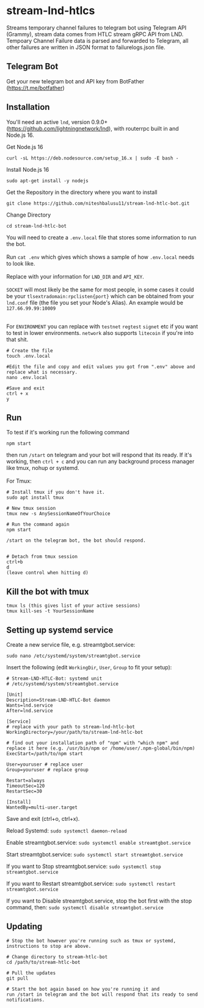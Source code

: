 # stream-lnd-htlcs

Streams temporary channel failures to telegram bot using Telegram API (Grammy), stream data comes from HTLC stream gRPC API from LND. Tempoary Channel Failure data is parsed and forwarded to Telegram, all other failures are written in JSON format to failurelogs.json file.

## Telegram Bot

Get your new telegram bot and API key from BotFather (https://t.me/botfather)

## Installation

You'll need an active `lnd`, version 0.9.0+ (https://github.com/lightningnetwork/lnd), with routerrpc built in and Node.js 16.

Get Node.js 16

```
curl -sL https://deb.nodesource.com/setup_16.x | sudo -E bash -
```

Install Node.js 16

```
sudo apt-get install -y nodejs
```

Get the Repository in the directory where you want to install

```
git clone https://github.com/niteshbalusu11/stream-lnd-htlc-bot.git
```

Change Directory

```
cd stream-lnd-htlc-bot
```

You will need to create a `.env.local` file that stores some information to run the bot. <br></br>
Run `cat .env` which gives which shows a sample of how `.env.local` needs to look like. <br></br>
Replace with your information for `LND_DIR` and `API_KEY`.<br></br>
`SOCKET` will most likely be the same for most people, in some cases it could be your `tlsextradomain:rpclisten{port}` which can be obtained from your `lnd.conf` file (the file you set your Node's Alias). An example would be `127.66.99.99:10009`
<br></br>

For `ENVIRONMENT` you can replace with `testnet` `regtest` `signet` etc if you want to test in lower environments. `network` also supports `litecoin` if you're into that shit.

```
# Create the file
touch .env.local

#Edit the file and copy and edit values you got from ".env" above and replace what is necessary.
nano .env.local

#Save and exit
ctrl + x
y
```

## Run

To test if it's working run the following command

```
npm start
```

then run `/start` on telegram and your bot will respond that its ready. If it's working, then `ctrl + c` and you can run any background process manager like tmux, nohup or systemd.
<br></br>
For Tmux:

```
# Install tmux if you don't have it.
sudo apt install tmux

# New tmux session
tmux new -s AnySessionNameOfYourChoice

# Run the command again
npm start

/start on the telegram bot, the bot should respond.


# Detach from tmux session
ctrl+b
d
(leave control when hitting d)
```

## Kill the bot with tmux

```
tmux ls (this gives list of your active sessions)
tmux kill-ses -t YourSessionName
```

## Setting up systemd service

Create a new service file, e.g. streamtgbot.service:

```
sudo nano /etc/systemd/system/streamtgbot.service
```

Insert the following (edit `WorkingDir`, `User`, `Group` to fit your setup):

```
# Stream-LND-HTLC-Bot: systemd unit
# /etc/systemd/system/streamtgbot.service

[Unit]
Description=Stream-LND-HTLC-Bot daemon
Wants=lnd.service
After=lnd.service

[Service]
# replace with your path to stream-lnd-htlc-bot
WorkingDirectory=/your/path/to/stream-lnd-htlc-bot

# find out your installation path of "npm" with "which npm" and replace it here (e.g. /usr/bin/npm or /home/user/.npm-global/bin/npm)
ExecStart=/path/to/npm start

User=youruser # replace user
Group=youruser # replace group

Restart=always
TimeoutSec=120
RestartSec=30

[Install]
WantedBy=multi-user.target
```

Save and exit (ctrl+o, ctrl+x).

Reload Systemd: `sudo systemctl daemon-reload`

Enable streamtgbot.service: `sudo systemctl enable streamtgbot.service`

Start streamtgbot.service: `sudo systemctl start streamtgbot.service`

If you want to Stop streamtgbot.service: `sudo systemctl stop streamtgbot.service`

If you want to Restart streamtgbot.service: `sudo systemctl restart streamtgbot.service`

If you want to Disable streamtgbot.service, stop the bot first with the stop command, then: `sudo systemctl disable streamtgbot.service`

## Updating

```
# Stop the bot however you're running such as tmux or systemd, instructions to stop are above.

# Change directory to stream-htlc-bot
cd /path/to/stream-htlc-bot

# Pull the updates
git pull

# Start the bot again based on how you're running it and
run /start in telegram and the bot will respond that its ready to send notifications.
```
